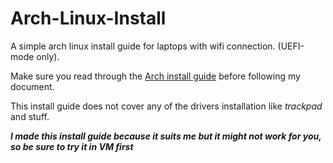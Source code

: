# Arch-Linux-Install 
A simple arch linux install guide for laptops with wifi connection. (UEFI-mode only).


Make sure you read through the [Arch install guide](https://wiki.archlinux.org/index.php/Installation_guide) before following my document.

This install guide does not cover any of the drivers installation like _trackpad_ and stuff.

**_I made this install guide because it suits me but it might not work for you, so be sure to try it in VM first_**
